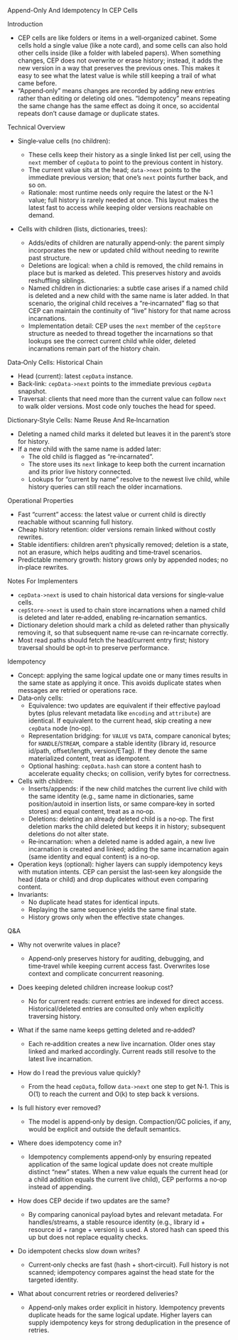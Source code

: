 Append-Only And Idempotency In CEP Cells

Introduction
- CEP cells are like folders or items in a well‑organized cabinet. Some cells hold a single value (like a note card), and some cells can also hold other cells inside (like a folder with labeled papers). When something changes, CEP does not overwrite or erase history; instead, it adds the new version in a way that preserves the previous ones. This makes it easy to see what the latest value is while still keeping a trail of what came before.
- “Append‑only” means changes are recorded by adding new entries rather than editing or deleting old ones. “Idempotency” means repeating the same change has the same effect as doing it once, so accidental repeats don’t cause damage or duplicate states.

Technical Overview
- Single‑value cells (no children):
  - These cells keep their history as a single linked list per cell, using the `next` member of `cepData` to point to the previous content in history.
  - The current value sits at the head; `data->next` points to the immediate previous version; that one’s `next` points further back, and so on.
  - Rationale: most runtime needs only require the latest or the N‑1 value; full history is rarely needed at once. This layout makes the latest fast to access while keeping older versions reachable on demand.

- Cells with children (lists, dictionaries, trees):
  - Adds/edits of children are naturally append‑only: the parent simply incorporates the new or updated child without needing to rewrite past structure.
  - Deletions are logical: when a child is removed, the child remains in place but is marked as deleted. This preserves history and avoids reshuffling siblings.
  - Named children in dictionaries: a subtle case arises if a named child is deleted and a new child with the same name is later added. In that scenario, the original child receives a “re‑incarnated” flag so that CEP can maintain the continuity of “live” history for that name across incarnations.
  - Implementation detail: CEP uses the `next` member of the `cepStore` structure as needed to thread together the incarnations so that lookups see the correct current child while older, deleted incarnations remain part of the history chain.

Data‑Only Cells: Historical Chain
- Head (current): latest `cepData` instance.
- Back‑link: `cepData->next` points to the immediate previous `cepData` snapshot.
- Traversal: clients that need more than the current value can follow `next` to walk older versions. Most code only touches the head for speed.

Dictionary‑Style Cells: Name Reuse And Re‑Incarnation
- Deleting a named child marks it deleted but leaves it in the parent’s store for history.
- If a new child with the same name is added later:
  - The old child is flagged as “re‑incarnated”.
  - The store uses its `next` linkage to keep both the current incarnation and its prior live history connected.
  - Lookups for “current by name” resolve to the newest live child, while history queries can still reach the older incarnations.

Operational Properties
- Fast “current” access: the latest value or current child is directly reachable without scanning full history.
- Cheap history retention: older versions remain linked without costly rewrites.
- Stable identifiers: children aren’t physically removed; deletion is a state, not an erasure, which helps auditing and time‑travel scenarios.
- Predictable memory growth: history grows only by appended nodes; no in‑place rewrites.

Notes For Implementers
- `cepData->next` is used to chain historical data versions for single‑value cells.
- `cepStore->next` is used to chain store incarnations when a named child is deleted and later re‑added, enabling re‑incarnation semantics.
- Dictionary deletion should mark a child as deleted rather than physically removing it, so that subsequent name re‑use can re‑incarnate correctly.
- Most read paths should fetch the head/current entry first; history traversal should be opt‑in to preserve performance.

Idempotency
- Concept: applying the same logical update one or many times results in the same state as applying it once. This avoids duplicate states when messages are retried or operations race.
- Data‑only cells:
  - Equivalence: two updates are equivalent if their effective payload bytes (plus relevant metadata like `encoding` and `attribute`) are identical. If equivalent to the current head, skip creating a new `cepData` node (no‑op).
  - Representation bridging: for `VALUE` vs `DATA`, compare canonical bytes; for `HANDLE`/`STREAM`, compare a stable identity (library id, resource id/path, offset/length, version/ETag). If they denote the same materialized content, treat as idempotent.
  - Optional hashing: `cepData.hash` can store a content hash to accelerate equality checks; on collision, verify bytes for correctness.
- Cells with children:
  - Inserts/appends: if the new child matches the current live child with the same identity (e.g., same name in dictionaries, same position/autoid in insertion lists, or same compare‑key in sorted stores) and equal content, treat as a no‑op.
  - Deletions: deleting an already deleted child is a no‑op. The first deletion marks the child deleted but keeps it in history; subsequent deletions do not alter state.
  - Re‑incarnation: when a deleted name is added again, a new live incarnation is created and linked; adding the same incarnation again (same identity and equal content) is a no‑op.
- Operation keys (optional): higher layers can supply idempotency keys with mutation intents. CEP can persist the last‑seen key alongside the head (data or child) and drop duplicates without even comparing content.
- Invariants:
  - No duplicate head states for identical inputs.
  - Replaying the same sequence yields the same final state.
  - History grows only when the effective state changes.

Q&A
- Why not overwrite values in place?
  - Append‑only preserves history for auditing, debugging, and time‑travel while keeping current access fast. Overwrites lose context and complicate concurrent reasoning.

- Does keeping deleted children increase lookup cost?
  - No for current reads: current entries are indexed for direct access. Historical/deleted entries are consulted only when explicitly traversing history.

- What if the same name keeps getting deleted and re‑added?
  - Each re‑addition creates a new live incarnation. Older ones stay linked and marked accordingly. Current reads still resolve to the latest live incarnation.

- How do I read the previous value quickly?
  - From the head `cepData`, follow `data->next` one step to get N‑1. This is O(1) to reach the current and O(k) to step back k versions.

- Is full history ever removed?
  - The model is append‑only by design. Compaction/GC policies, if any, would be explicit and outside the default semantics.

- Where does idempotency come in?
  - Idempotency complements append‑only by ensuring repeated application of the same logical update does not create multiple distinct “new” states. When a new value equals the current head (or a child addition equals the current live child), CEP performs a no‑op instead of appending.

- How does CEP decide if two updates are the same?
  - By comparing canonical payload bytes and relevant metadata. For handles/streams, a stable resource identity (e.g., library id + resource id + range + version) is used. A stored hash can speed this up but does not replace equality checks.

- Do idempotent checks slow down writes?
  - Current‑only checks are fast (hash + short‑circuit). Full history is not scanned; idempotency compares against the head state for the targeted identity.

- What about concurrent retries or reordered deliveries?
  - Append‑only makes order explicit in history. Idempotency prevents duplicate heads for the same logical update. Higher layers can supply idempotency keys for strong deduplication in the presence of retries.

